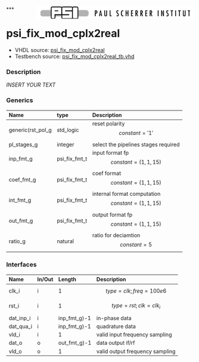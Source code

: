 <img align="right" src="../doc/psi_logo.png">
***

# psi_fix_mod_cplx2real
 - VHDL source: [psi_fix_mod_cplx2real](../hdl/psi_fix_mod_cplx2real.vhd)
 - Testbench source: [psi_fix_mod_cplx2real_tb.vhd](../testbench/psi_fix_mod_cplx2real_tb/psi_fix_mod_cplx2real_tb.vhd)

### Description
*INSERT YOUR TEXT*

### Generics
| Name              | type          | Description                                         |
|:------------------|:--------------|:----------------------------------------------------|
| generic(rst_pol_g | std_logic     | reset polarity $$ constant = '1' $$                 |
| pl_stages_g       | integer       | select the pipelines stages required                |
| inp_fmt_g         | psi_fix_fmt_t | input format fp $$ constant=(1,1,15) $$             |
| coef_fmt_g        | psi_fix_fmt_t | coef format $$ constant=(1,1,15) $$                 |
| int_fmt_g         | psi_fix_fmt_t | internal format computation $$ constant=(1,1,15) $$ |
| out_fmt_g         | psi_fix_fmt_t | output format fp $$ constant=(1,1,15) $$            |
| ratio_g           | natural       | ratio for deciamtion $$ constant=5 $$               |

### Interfaces
| Name      | In/Out   | Length       | Description                     |
|:----------|:---------|:-------------|:--------------------------------|
| clk_i     | i        | 1            | $$ type=clk; freq=100e6 $$      |
| rst_i     | i        | 1            | $$ type=rst; clk=clk_i $$       |
| dat_inp_i | i        | inp_fmt_g)-1 | in-phase data                   |
| dat_qua_i | i        | inp_fmt_g)-1 | quadrature data                 |
| vld_i     | i        | 1            | valid input frequency sampling  |
| dat_o     | o        | out_fmt_g)-1 | data output if/rf               |
| vld_o     | o        | 1            | valid output frequency sampling |